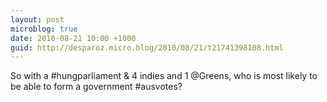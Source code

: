 ```yaml
---
layout: post
microblog: true
date: 2010-08-21 10:00 +1000
guid: http://desparoz.micro.blog/2010/08/21/t21741398108.html
---
```

So with a #hungparliament &amp; 4 indies and 1 @Greens, who is most likely to be able to form a government #ausvotes?
